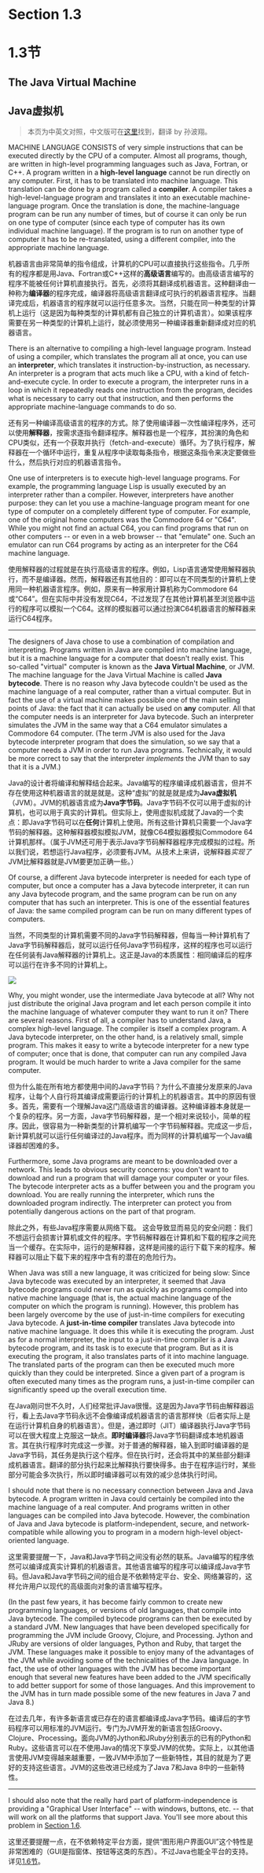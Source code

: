 # Section 1.3
# 1.3节

## The Java Virtual Machine
## Java虚拟机

> 本页为中英文对照，中文版可在[这里](http://www.importnew.com/16642.html)找到，翻译 by 孙波翔。

MACHINE LANGUAGE CONSISTS of very simple instructions that can be executed directly by the CPU of a computer. Almost all programs, though, are written in high-level programming languages such as Java, Fortran, or C++. A program written in a **high-level language** cannot be run directly on any computer. First, it has to be translated into machine language. This translation can be done by a program called a **compiler**. A compiler takes a high-level-language program and translates it into an executable machine-language program. Once the translation is done, the machine-language program can be run any number of times, but of course it can only be run on one type of computer (since each type of computer has its own individual machine language). If the program is to run on another type of computer it has to be re-translated, using a different compiler, into the appropriate machine language.

机器语言由非常简单的指令组成，计算机的CPU可以直接执行这些指令。几乎所有的程序都是用Java、Fortran或C++这样的**高级语言**编写的。由高级语言编写的程序不能被任何计算机直接执行。首先，必须将其翻译成机器语言。这种翻译由一种称为**编译器**的程序完成，编译器将高级语言翻译成可执行的机器语言程序。当翻译完成后，机器语言的程序就可以运行任意多次。当然，只能在同一种类型的计算机上运行（这是因为每种类型的计算机都有自己独立的计算机语言）。如果该程序需要在另一种类型的计算机上运行，就必须使用另一种编译器重新翻译成对应的机器语言。

There is an alternative to compiling a high-level language program. Instead of using a compiler, which translates the program all at once, you can use an **interpreter**, which translates it instruction-by-instruction, as necessary. An interpreter is a program that acts much like a CPU, with a kind of fetch-and-execute cycle. In order to execute a program, the interpreter runs in a loop in which it repeatedly reads one instruction from the program, decides what is necessary to carry out that instruction, and then performs the appropriate machine-language commands to do so.

还有另一种编译高级语言的程序的方式。除了使用编译器一次性编译程序外，还可以使用**解释器**，按需求逐指令翻译程序。解释器也是一个程序，其扮演的角色和CPU类似，还有一个获取并执行（fetch-and-execute）循环。为了执行程序，解释器在一个循环中运行，重复从程序中读取每条指令，根据这条指令来决定要做些什么，然后执行对应的机器语言指令。

One use of interpreters is to execute high-level language programs. For example, the programming language Lisp is usually executed by an interpreter rather than a compiler. However, interpreters have another purpose: they can let you use a machine-language program meant for one type of computer on a completely different type of computer. For example, one of the original home computers was the Commodore 64 or "C64". While you might not find an actual C64, you can find programs that run on other computers -- or even in a web browser -- that "emulate" one. Such an emulator can run C64 programs by acting as an interpreter for the C64 machine language.

使用解释器的过程就是在执行高级语言的程序。例如，Lisp语言通常使用解释器执行，而不是编译器。然而，解释器还有其他目的：即可以在不同类型的计算机上使用同一种机器语言程序。例如，原来有一种家用计算机称为Commodore 64或“C64”。但在实际中并没有发现C64，不过发现了在其他计算机甚至浏览器中运行的程序可以模拟一个C64。这样的模拟器可以通过扮演C64机器语言的解释器来运行C64程序。

---

The designers of Java chose to use a combination of compilation and interpreting. Programs written in Java are compiled into machine language, but it is a machine language for a computer that doesn't really exist. This so-called "virtual" computer is known as the **Java Virtual Machine**, or JVM. The machine language for the Java Virtual Machine is called **Java bytecode**. There is no reason why Java bytecode couldn't be used as the machine language of a real computer, rather than a virtual computer. But in fact the use of a virtual machine makes possible one of the main selling points of Java: the fact that it can actually be used on **any** computer. All that the computer needs is an interpreter for Java bytecode. Such an interpreter simulates the JVM in the same way that a C64 emulator simulates a Commodore 64 computer. (The term JVM is also used for the Java bytecode interpreter program that does the simulation, so we say that a computer needs a JVM in order to run Java programs. Technically, it would be more correct to say that the interpreter *implements* the JVM than to say that it is a JVM.)

Java的设计者将编译和解释结合起来。Java编写的程序编译成机器语言，但并不存在使用这种机器语言的就是就是。这种“虚拟”的就是就是成为**Java虚拟机**（JVM）。JVM的机器语言成为**Java字节码**。Java字节码不仅可以用于虚拟的计算机，也可以用于真实的计算机。但实际上，使用虚拟机成就了Java的一个卖点：即Java字节码可以在**任何**计算机上使用。所有这些计算机只需要一个Java字节码的解释器。这种解释器模拟模拟JVM，就像C64模拟器模拟Commodore 64计算机那样。（属于JVM还可用于表示Java字节码解释器程序完成模拟的过程。所以我们说，若想运行Java程序，必须要有JVM。从技术上来讲，说解释器*实现了*JVM比解释器就是JVM要更加正确一些。）

Of course, a different Java bytecode interpreter is needed for each type of computer, but once a computer has a Java bytecode interpreter, it can run any Java bytecode program, and the same program can be run on any computer that has such an interpreter. This is one of the essential features of Java: the same compiled program can be run on many different types of computers.

当然，不同类型的计算机需要不同的Java字节码解释器，但每当一种计算机有了Java字节码解释器后，就可以运行任何Java字节码程序，这样的程序也可以运行在任何装有Java解释器的计算机上。这正是Java的本质属性：相同编译后的程序可以运行在许多不同的计算机上。

![](https://github.com/tangyouhua/introduction-to-programming-using-java-cn/blob/master/image/c1-s3-001.jpg)

Why, you might wonder, use the intermediate Java bytecode at all? Why not just distribute the original Java program and let each person compile it into the machine language of whatever computer they want to run it on? There are several reasons. First of all, a compiler has to understand Java, a complex high-level language. The compiler is itself a complex program. A Java bytecode interpreter, on the other hand, is a relatively small, simple program. This makes it easy to write a bytecode interpreter for a new type of computer; once that is done, that computer can run any compiled Java program. It would be much harder to write a Java compiler for the same computer.

但为什么能在所有地方都使用中间的Java字节码？为什么不直接分发原来的Java程序，让每个人自行将其编译成需要运行的计算机上的机器语言。其中的原因有很多。首先，需要有一个理解Java这门高级语言的编译器。这种编译器本身就是一个复杂的程序。另一方面，Java字节码解释器，是一个相对来说较小，简单的程序。因此，很容易为一种新类型的计算机编写一个字节码解释器。完成这一步后，新计算机就可以运行任何编译过的Java程序。而为同样的计算机编写一个Java编译器却困难的多。

Furthermore, some Java programs are meant to be downloaded over a network. This leads to obvious security concerns: you don't want to download and run a program that will damage your computer or your files. The bytecode interpreter acts as a buffer between you and the program you download. You are really running the interpreter, which runs the downloaded program indirectly. The interpreter can protect you from potentially dangerous actions on the part of that program.

除此之外，有些Java程序需要从网络下载。 这会导致显而易见的安全问题：我们不想运行会损害计算机或文件的程序。字节码解释器在计算机和下载的程序之间充当一个缓存。在实际中，运行的是解释器，这样是间接的运行下载下来的程序。解释器可以阻止下载下来的程序中含有的潜在的危险行为。

When Java was still a new language, it was criticized for being slow: Since Java bytecode was executed by an interpreter, it seemed that Java bytecode programs could never run as quickly as programs compiled into native machine language (that is, the actual machine language of the computer on which the program is running). However, this problem has been largely overcome by the use of just-in-time compilers for executing Java bytecode. A **just-in-time compiler** translates Java bytecode into native machine language. It does this while it is executing the program. Just as for a normal interpreter, the input to a just-in-time compiler is a Java bytecode program, and its task is to execute that program. But as it is executing the program, it also translates parts of it into machine language. The translated parts of the program can then be executed much more quickly than they could be interpreted. Since a given part of a program is often executed many times as the program runs, a just-in-time compiler can significantly speed up the overall execution time.

在Java刚问世不久时，人们经常批评Java很慢。这是因为Java字节码由解释器运行，看上去Java字节码永远不会像编译成机器语言的语言那样快（后者实际上是在运行计算机自身的机器语言）。但是，通过即时（JIT）编译器执行Java字节码可以在很大程度上克服这一缺点。**即时编译器**将Java字节码翻译成本地机器语言。其在执行程序时完成这一步骤。对于普通的解释器，输入到即时编译器的是Java字节码，其任务是执行这个程序。但在执行时，还会将其中的某些部分翻译成机器语言。翻译的部分执行起来比解释执行要快得多。由于在程序运行时，某些部分可能会多次执行，所以即时编译器可以有效的减少总体执行时间。

I should note that there is no necessary connection between Java and Java bytecode. A program written in Java could certainly be compiled into the machine language of a real computer. And programs written in other languages can be compiled into Java bytecode. However, the combination of Java and Java bytecode is platform-independent, secure, and network-compatible while allowing you to program in a modern high-level object-oriented language.

这里需要提醒一下，Java和Java字节码之间没有必然的联系。Java编写的程序依然可以编译成真实计算机的机器语言。其他语言编写的程序可以编译成Java字节码。但Java和Java字节码之间的组合是不依赖特定平台、安全、网络兼容的，这样允许用户以现代的高级面向对象的语言编写程序。

(In the past few years, it has become fairly common to create new programming languages, or versions of old languages, that compile into Java bytecode. The compiled bytecode programs can then be executed by a standard JVM. New languages that have been developed specifically for programming the JVM include Groovy, Clojure, and Processing. Jython and JRuby are versions of older languages, Python and Ruby, that target the JVM. These languages make it possible to enjoy many of the advantages of the JVM while avoiding some of the technicalities of the Java language. In fact, the use of other languages with the JVM has become important enough that several new features have been added to the JVM specifically to add better support for some of those languages. And this improvement to the JVM has in turn made possible some of the new features in Java 7 and Java 8.)

在过去几年，有许多新语言或已存在的语言都编译成Java字节码。编译后的字节码程序可以用标准的JVM运行。专门为JVM开发的新语言包括Groovy、Clojure、Processing。面向JVM的Jython和JRuby分别表示的已有的Python和Ruby。这些语言可以在不使用Java的情况下享受JVM的优势。实际上，以其他语言使用JVM变得越来越重要，一致JVM中添加了一些新特性，其目的就是为了更好的支持这些语言。JVM的这些改进已经成为了Java 7和Java 8中的一些新特性。

---

I should also note that the really hard part of platform-independence is providing a "Graphical User Interface" -- with windows, buttons, etc. -- that will work on all the platforms that support Java. You'll see more about this problem in [Section 1.6][1].

这里还要提醒一点，在不依赖特定平台方面，提供“图形用户界面GUI”这个特性是非常困难的（GUI是指窗体、按钮等这类的东西）。不过Java也能全平台的支持。详见[1.6节][1]。

[1]:./s6.md